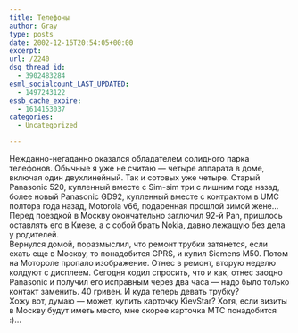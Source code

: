 ```yaml
---
title: Телефоны
author: Gray
type: posts
date: 2002-12-16T20:54:05+00:00
excerpt:
url: /2240
dsq_thread_id:
  - 3902483284
esml_socialcount_LAST_UPDATED:
  - 1497243122
essb_cache_expire:
  - 1614153037
categories:
  - Uncategorized

---
```








Нежданно-негаданно оказался обладателем солидного парка телефонов. Обычные я уже не считаю &#8212; четыре аппарата в доме, включая один двухлинейный. Так и сотовых уже четыре. Старый Panasonic 520, купленный вместе с Sim-sim три с лишним года назад, более новый Panasonic GD92, купленный вместе с контрактом в UMC полтора года назад, Motorola v66, подаренная прошлой зимой жене&#8230; Перед поездкой в Москву окончательно заглючил 92-й Pan, пришлось оставлять его в Киеве, а с собой брать Nokia, давно лежащую без дела у родителей.  
Вернулся домой, поразмыслил, что ремонт трубки затянется, если ехать еще в Москву, то понадобится GPRS, и купил Siemens M50. Потом на Мотороле пропало изображение. Отнес в ремонт, вторую неделю колдуют с дисплеем. Сегодня ходил спросить, что и как, отнес заодно Panasonic и получил его исправным через два часа &#8212; надо было только контакт заменить. 40 гривен. И куда теперь девать трубку?  
Хожу вот, думаю &#8212; может, купить карточку KievStar? Хотя, если визиты в Москву будут иметь место, мне скорее карточка МТС понадобится :)&#8230;